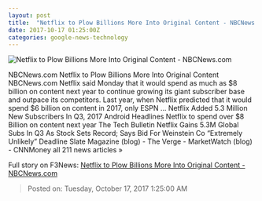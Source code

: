 ```yaml
---
layout: post
title:  "Netflix to Plow Billions More Into Original Content - NBCNews.com"
date: 2017-10-17 01:25:00Z
categories: google-news-technology
---
```


![Netflix to Plow Billions More Into Original Content - NBCNews.com](https://media2.s-nbcnews.com/j/newscms/2014_16/328471/140416-netflix-1650_0fdfe694acca85830b0f3a3e727d8992.nbcnews-fp-1200-630.jpg)

NBCNews.com Netflix to Plow Billions More Into Original Content NBCNews.com Netflix said Monday that it would spend as much as $8 billion on content next year to continue growing its giant subscriber base and outpace its competitors. Last year, when Netflix predicted that it would spend $6 billion on content in 2017, only ESPN ... Netflix Added 5.3 Million New Subscribers In Q3, 2017 Android Headlines Netflix to spend over $8 Billion on content next year The Tech Bulletin Netflix Gains 5.3M Global Subs In Q3 As Stock Sets Record; Says Bid For Weinstein Co “Extremely Unlikely” Deadline Slate Magazine (blog) - The Verge - MarketWatch (blog) - CNNMoney all 211 news articles »


Full story on F3News: [Netflix to Plow Billions More Into Original Content - NBCNews.com](http://www.f3nws.com/n/dKkrPE)

> Posted on: Tuesday, October 17, 2017 1:25:00 AM
